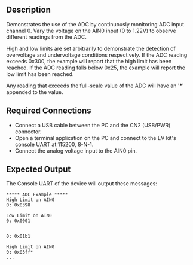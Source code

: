 ## Description

Demonstrates the use of the ADC by continuously monitoring ADC input channel 0.  Vary the voltage on the AIN0 input (0 to 1.22V) to observe different readings from the ADC.  

High and low limits are set arbitrarily to demonstrate the detection of overvoltage and undervoltage conditions respectively.  If the ADC reading exceeds 0x300, the example will report that the high limit has been reached.  If the ADC reading falls below 0x25, the example will report the low limit has been reached.

Any reading that exceeds the full-scale value of the ADC will have an '*' appended to the value.

## Required Connections

-   Connect a USB cable between the PC and the CN2 (USB/PWR) connector.
-   Open a terminal application on the PC and connect to the EV kit's console UART at 115200, 8-N-1.
-   Connect the analog voltage input to the AIN0 pin.

## Expected Output

The Console UART of the device will output these messages:

```
***** ADC Example *****
High Limit on AIN0
0: 0x0398

Low Limit on AIN0
0: 0x0001


0: 0x01b1

High Limit on AIN0
0: 0x03ff*
...
```
